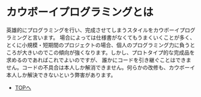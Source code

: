 # カウボーイプログラミングとは
英雄的にプログラミングを行い、完成させてしまうスタイルをカウボーイプログラミングと言います。 場合によっては仕様書がなくてもうまくいくことが多く、とくに小規模・短期間のプロジェクトの場合、個人のプログラミング力に負うところが大きいのでこの傾向が強くなります。しかし、プロトタイプ的な完成品を求めるのであればこれでよいのですが、 誰かにコードを引き継ぐことはできません。コードの不具合は本人しか解消できません。何らかの改修も、カウボーイ本人しか解決できないという弊害があります。

- [TOPへ](./README.md)